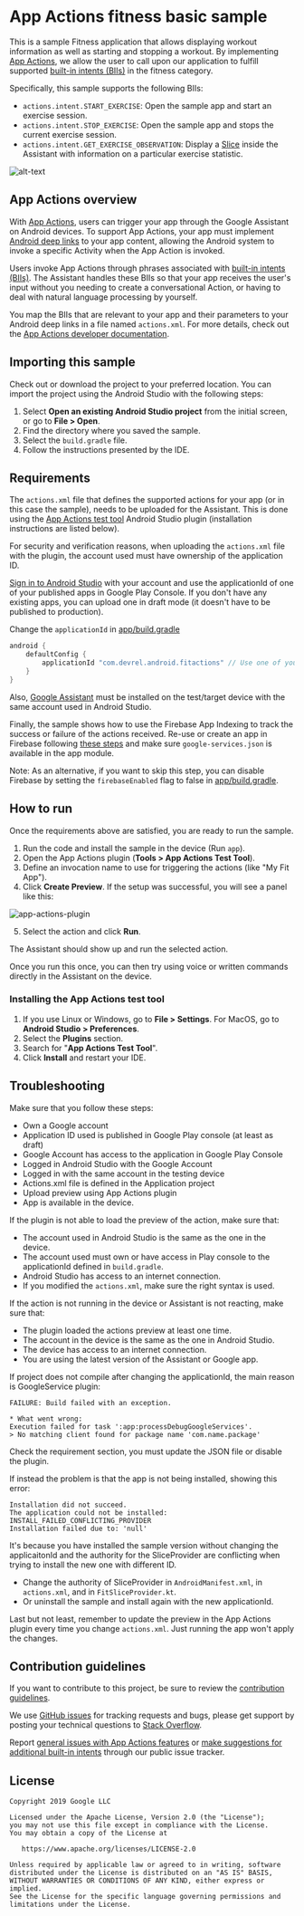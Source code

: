 # App Actions fitness basic sample

This is a sample Fitness application that allows displaying workout information as well as starting
and stopping a workout. By implementing [App Actions](https://developers.google.com/assistant/app/),
we allow the user to call upon our application to fulfill supported
[built-in intents (BIIs)](https://developers.google.com/assistant/app/reference/built-in-intents) in the
fitness category.

Specifically, this sample supports the following BIIs:
* `actions.intent.START_EXERCISE`: Open the sample app and start an exercise session.
* `actions.intent.STOP_EXERCISE`: Open the sample app and stops the current exercise session.
* `actions.intent.GET_EXERCISE_OBSERVATION`: Display a
  [Slice](https://developer.android.com/guide/slices) inside the Assistant with information on a
  particular exercise statistic.

![alt-text](media/fit-actions-demo.gif "App Actions Demo")

## App Actions overview

With [App Actions](https://developers.google.com/assistant/app/), users can trigger your app through
the Google Assistant on Android devices. To support App Actions, your app must implement
[Android deep links](https://developer.android.com/training/app-links/deep-linking) to your app
content, allowing the Android system to invoke a specific Activity when the App Action is invoked.

Users invoke App Actions through phrases associated with
[built-in intents (BIIs)](https://developers.google.com/assistant/app/reference/built-in-intents).
The Assistant handles these BIIs so that your app receives the user's input without you needing to
create a conversational Action, or having to deal with natural language processing by yourself.

You map the BIIs that are relevant to your app and their parameters to your Android deep links
in a file named `actions.xml`. For more details, check out the
[App Actions developer documentation](https://developers.google.com/assistant/app/overview).

## Importing this sample

Check out or download the project to your preferred location. You can import the project using the
Android Studio with the following steps:

1. Select **Open an existing Android Studio project** from the initial screen, or go to
   **File > Open**.
2. Find the directory where you saved the sample.
3. Select the `build.gradle` file.
4. Follow the instructions presented by the IDE.

## Requirements

The `actions.xml` file that defines the supported actions for your app (or in this case the sample),
needs to be uploaded for the Assistant. This is done using the
[App Actions test tool](https://developers.google.com/assistant/app/test-tool) Android Studio
plugin (installation instructions are listed below).

For security and verification reasons, when uploading the `actions.xml` file with the plugin, the
account used must have ownership of the application ID.

[Sign in to Android Studio](https://developer.android.com/studio/intro#sign-in) with your account
and use the applicationId of one of your published apps in Google Play Console. If you don't have
any existing apps, you can upload one in draft mode (it doesn't have to be published to production).

Change the `applicationId` in [app/build.gradle](https://github.com/actions-on-google/appactions-fitness-kotlin/blob/e83ed77b02fe056f767f2da5f0bbe5bd5b23f95c/app/build.gradle#L31)
```groovy
android {
    defaultConfig {
        applicationId "com.devrel.android.fitactions" // Use one of your published applications IDs
    }
}
``` 

Also, [Google Assistant](https://assistant.google.com/) must be installed on the test/target device 
with the same account used in Android Studio.

Finally, the sample shows how to use the Firebase App Indexing to track the success or failure of the 
actions received. Re-use or create an app in Firebase following 
[these steps](https://firebase.google.com/docs/android/setup) and make sure `google-services.json`
is available in the app module.

Note: As an alternative, if you want to skip this step, you can disable Firebase by setting the
`firebaseEnabled` flag to false in [app/build.gradle](app/build.gradle).

## How to run

Once the requirements above are satisfied, you are ready to run the sample.

1. Run the code and install the sample in the device (Run `app`).
2. Open the App Actions plugin (**Tools > App Actions Test Tool**).
3. Define an invocation name to use for triggering the actions (like "My Fit App").
4. Click **Create Preview**. If the setup was successful, you will see a panel like this:

![app-actions-plugin](media/app-actions-plugin.png "App Actions Plugin")

5. Select the action and click **Run**.

The Assistant should show up and run the selected action.

Once you run this once, you can then try using voice or written commands directly in the 
Assistant on the device.

### Installing the App Actions test tool

1. If you use Linux or Windows, go to **File > Settings**. For MacOS, go to
   **Android Studio > Preferences**.
2. Select the **Plugins** section.
3. Search for "**App Actions Test Tool**".
4. Click **Install** and restart your IDE.

## Troubleshooting

Make sure that you follow these steps:

* Own a Google account
* Application ID used is published in Google Play console (at least as draft)
* Google Account has access to the application in Google Play Console
* Logged in Android Studio with the Google Account
* Logged in with the same account in the testing device
* Actions.xml file is defined in the Application project
* Upload preview using App Actions plugin
* App is available in the device.

If the plugin is not able to load the preview of the action, make sure that:
 
* The account used in Android Studio is the same as the one in the device.
* The account used must own or have access in Play console to the applicationId defined
in `build.gradle`.
* Android Studio has access to an internet connection.
* If you modified the `actions.xml`, make sure the right syntax is used.

If the action is not running in the device or Assistant is not reacting, make sure that:

* The plugin loaded the actions preview at least one time.
* The account in the device is the same as the one in Android Studio.
* The device has access to an internet connection.
* You are using the latest version of the Assistant or Google app.

If project does not compile after changing the applicationId, the main reason is GoogleService
plugin:

```
FAILURE: Build failed with an exception.

* What went wrong:
Execution failed for task ':app:processDebugGoogleServices'.
> No matching client found for package name 'com.name.package'
```

Check the requirement section, you must update the JSON file or disable the plugin.

If instead the problem is that the app is not being installed, showing this error:
```
Installation did not succeed.
The application could not be installed: INSTALL_FAILED_CONFLICTING_PROVIDER
Installation failed due to: 'null'
```

It's because you have installed the sample version without changing the applicaitonId and
the authority for the SliceProvider are conflicting when trying to install the new one with
different ID.

* Change the authority of SliceProvider in `AndroidManifest.xml`, in `actions.xml`, and in
  `FitSliceProvider.kt`.
* Or uninstall the sample and install again with the new applicationId. 

Last but not least, remember to update the preview in the App Actions plugin every time
you change `actions.xml`. Just running the app won't apply the changes.

## Contribution guidelines

If you want to contribute to this project, be sure to review the
[contribution guidelines](CONTRIBUTING.md).

We use [GitHub issues](https://github.com/actions-on-google/appactions-fitness-kotlin/issues) for
tracking requests and bugs, please get support by posting your technical questions to
[Stack Overflow](https://stackoverflow.com/questions/tagged/app-actions).

Report [general issues with App Actions features](https://issuetracker.google.com/issues/new?component=617864&template=1257475)
or [make suggestions for additional built-in intents](https://issuetracker.google.com/issues/new?component=617864&template=1261453)
through our public issue tracker.

## License
```
Copyright 2019 Google LLC

Licensed under the Apache License, Version 2.0 (the "License");
you may not use this file except in compliance with the License.
You may obtain a copy of the License at

   https://www.apache.org/licenses/LICENSE-2.0

Unless required by applicable law or agreed to in writing, software
distributed under the License is distributed on an "AS IS" BASIS,
WITHOUT WARRANTIES OR CONDITIONS OF ANY KIND, either express or implied.
See the License for the specific language governing permissions and
limitations under the License.
```
